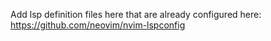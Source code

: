 Add lsp definition files here that are already configured here: https://github.com/neovim/nvim-lspconfig
